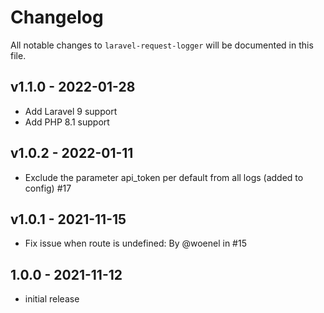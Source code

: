 # Changelog

All notable changes to `laravel-request-logger` will be documented in this file.

## v1.1.0 - 2022-01-28

- Add Laravel 9 support
- Add PHP 8.1 support

## v1.0.2 - 2022-01-11

- Exclude the parameter api_token per default from all logs (added to config) #17

## v1.0.1 - 2021-11-15

- Fix issue when route is undefined: By @woenel in #15

## 1.0.0 - 2021-11-12

- initial release
